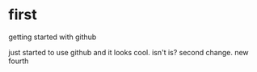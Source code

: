 # first
getting started with github

just started to use github and it looks cool. isn't is?
second change.
new
fourth
